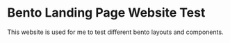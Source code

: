 # Bento Landing Page Website Test

This website is used for me to test different bento layouts and components.
